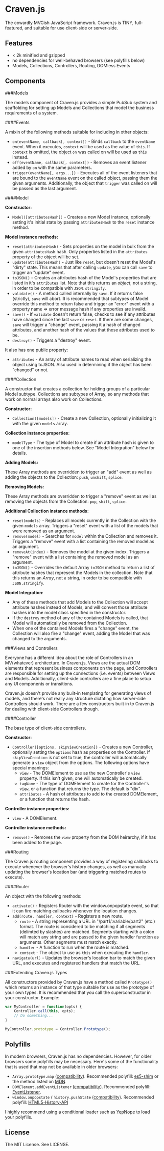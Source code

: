 Craven.js
=========

The cowardly MVCish JavaScript framework. Craven.js is TINY, full-featured, and suitable for use client-side or server-side.

Features
--------
- < 2k minified and gzipped
- no dependencies for well-behaved browsers (see polyfills below)
- Models, Collections, Controllers, Routing, DOMless Events

Components
----------

###Models

The models component of Craven.js provides a simple PubSub system and scaffolding for setting up Models and Collections that model the business requirements of a system.

####Events

A mixin of the following methods suitable for including in other objects:

- `on(eventName, callback[, context])` - Binds `callback` to the `eventName` event. When it executes, `context` will be used as the value of `this`. If `context` is omitted, the object `on` was called on will be used as `this` instead.
- `off(eventName, callback[, context])` - Removes an event listener added by `on` with the same parameters.
- `trigger(eventName[, args...])` - Executes all of the event listeners that are bound to the `eventName` event on the called object, passing them the given arguments. Additionally, the object that `trigger` was called on will be passed as the last argument.

####Model


**Constructor:**

- `Model([attributesHash])` - Creates a new Model instance, optionally setting it's initial state by passing `attributesHash` to the `reset` instance method.

**Model instance methods:**

- `reset(attributesHash)` - Sets properties on the model in bulk from the given `attributesHash` hash. Only properties listed in the `attributes` property of the object will be set.
- `update(attributesHash)` - Just like `reset`, but doesn't reset the Model's "dirty" state. This means that after calling `update`, you can call `save` to trigger an "update" event.
- `toJSON()` - Creates an attributes hash of the Model's properties that are listed in it's `attributes` list. Note that this returns an _object_, not a string, in order to be compatible with `JSON.stringify`.
- `validate()` - A method called internally by `save`. If it returns false (strictly), `save` will abort. It is recommended that subtypes of Model override this method to return false and trigger an "error" event with a property name => error message hash if any properties are invalid.
- `save()` - If `validate` doesn't return false, checks to see if any attributes have changed since the last `save` or `reset`. If there are some changes, `save` will trigger a "change" event, passing it a hash of changed attributes, and another hash of the values that those attributes used to be. 
- `destroy()` - Triggers a "destroy" event.

It also has one public property:

- `attributes` - An array of attribute names to read when serializing the object using toJSON. Also used in determining if the object has been "changed" or not.

####Collection

A constructor that creates a collection for holding groups of a particular Model subtype. Collections are subtypes of Array, so any methods that work on normal arrays also work on Collections.

**Constructor:**

- `Collection([models])` - Create a new Collection, optionally initializing it with the given `models` array.

**Collection instance properties:**

- `modelType` - The type of Model to create if an attribute hash is given to one of the insertion methods below. See "Model Integration" below for details.

**Adding Models:**

These Array methods are overridden to trigger an "add" event as well as adding the objects to the Collection: `push`, `unshift`, `splice`.

**Removing Models:**

These Array methods are overridden to trigger a "remove" event as well as removing the objects from the Collection: `pop`, `shift`, `splice`.

**Additional Collection instance methods:**

- `reset(models)` - Replaces all models currently in the Collection with the given `models` array. Triggers a "reset" event with a list of the models that were removed as an argument.
- `remove(model)` - Searches for `model` within the Collection and removes it. Triggers a "remove" event with a list containing the removed model as an argument.
- `removeAt(index)` - Removes the model at the given index. Triggers a "remove" event with a list containing the removed model as an argument.
- `toJSON()` - Overrides the default Array `toJSON` method to return a list of attribute hashes that represent the Models in the collection. Note that this returns an _Array_, not a string, in order to be compatible with `JSON.stringify`.

**Model Integration:**

- Any of these methods that add Models to the Collection will accept attribute hashes instead of Models, and will convert those attribute hashes into the model class specified in the constructor.
- If the `destroy` method of any of the contained Models is called, that Model will automatically be removed from the Collection.
- When one of the contained Models fires a "change" event, the Collection will also fire a "change" event, adding the Model that was changed to the arguments.

###Views and Controllers

Everyone has a different idea about the role of Controllers in an MV(whatever) architecture. In Craven.js, Views are the actual DOM elements that represent business components on the page, and Controllers are responsible for setting up the connections (i.e. events) between Views and Models. Additionally, client-side controllers are a fine place to setup any UI components or transitions.

Craven.js doesn't provide any built-in templating for generating views of models, and there's not really any structure dictating how server-side Controllers should work. There are a few constructors built in to Craven.js for dealing with client-side Controllers though.

####Controller

The base type of client-side controllers.

**Constructor:**

- `Controller([options, skipViewCreation])` - Creates a new Controller, optionally setting the `options` hash as properties on the Controller. If `skipViewCreation` is not set to true, the controller will automatically generate a `view` object from the options. The following options have special meanings:
  - `view` - The DOMElement to use as the new Controller's `view` property. If this isn't given, one will automatically be created.
  - `tagName` - The type of DOMElement to create for the Controller's `view`, or a function that returns the type. The default is "div".
  - `attributes` - A hash of attributes to add to the created DOMElement, or a function that returns the hash.

**Controller instance properties:**

- `view` - A DOMElement.

**Controller instance methods:**

- `remove()` - Removes the `view` property from the DOM heirarchy, if it has been added to the page.

###Routing

The Craven.js routing component provides a way of registering callbacks to execute whenever the browser's history changes, as well as manually updating the browser's location bar (and triggering matched routes to execute).

####Router

An object with the following methods:

- `activate()` - Registers Router with the window.onpopstate event, so that it can fire matching callbacks whenever the location changes.
- `add(route, handler, context)` - Registers a new route.
  - `route` - A string representing a URL in "/part1/:variable/part2" (etc.) format. The route is considered to be matching if all segments (delimted by slashes) are matched. Segments starting with a colon will match any string and are passed to the given handler function as arguments. Other segments must match exactly.
  - `handler` - A function to run when the route is matched.
  - `context` - The object to use as `this` when executing the `handler`.
- `navigate(url)` - Updates the browser's location bar to match the given URL, and executes and registered handlers that match the URL.

###Extending Craven.js Types

All constructors provided by Craven.js have a method called `Prototype()` which returns an instance of that type suitable for use as the prototype of your own types. It is recommended that you call the superconstructor in your constructor. Example:

```javascript
var MyController = function(opts) {
    Controller.call(this, opts);
    // Do something...
}

MyController.prototype = Controller.Prototype();
```

Polyfills
---------

In modern browsers, Craven.js has no dependencies. However, for older browsers some polyfills may be necessary. Here's some of the functionality that is used that may not be available in older browsers:

- `Array.prototype.map` ([compatibility](https://developer.mozilla.org/en-US/docs/JavaScript/Reference/Global_Objects/Array/map#Browser_compatibility)). Recommended polyfill: 
[es5-shim](https://github.com/kriskowal/es5-shim/) or the method listed on [MDN](https://developer.mozilla.org/en-US/docs/JavaScript/Reference/Global_Objects/Array/map#Compatibility).
- `DOMElement.addEventListener` ([compatibility](https://developer.mozilla.org/en-US/docs/DOM/element.addEventListener#Browser_Compatibility)). Recommended polyfill: [EventListener](https://github.com/jonathantneal/EventListener).
- `window.onpopstate` / `history.pushState` ([compatibility](https://developer.mozilla.org/en-US/docs/DOM/Manipulating_the_browser_history#Browser_compatibility)). Recommended polyfill: [HTML5-History-API](https://github.com/devote/HTML5-History-API)

I highly recommend using a conditional loader such as [YepNope](http://yepnopejs.com/) to load your polyfills.

License
-------

The MIT License. See LICENSE.

